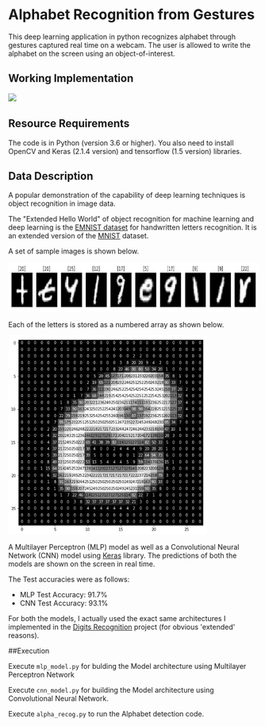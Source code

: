 # Alphabet Recognition from Gestures
This deep learning application in python recognizes alphabet through gestures captured real time on a webcam. The user is allowed to write the alphabet on the screen using an object-of-interest.

## Working Implementation
<img src="alphabet_detection.gif">

## Resource Requirements
The code is in Python (version 3.6 or higher). You also need to install OpenCV and Keras (2.1.4 version) and tensorflow (1.5 version) libraries.

## Data Description
A popular demonstration of the capability of deep learning techniques is object recognition in image data.

The "Extended Hello World" of object recognition for machine learning and deep learning is the [EMNIST dataset](https://www.kaggle.com/crawford/emnist) for handwritten letters recognition. It is an extended version of the [MNIST](https://en.wikipedia.org/wiki/MNIST_database) dataset.

A set of sample images is shown below.

<img src="images/emnist_sample.png" width=600 height=100/>

Each of the letters is stored as a numbered array as shown below.

<img src="images/emnist_single_sample.png" width=400 height=400/>

A Multilayer Perceptron (MLP) model as well as a Convolutional Neural Network (CNN) model using [Keras](https://keras.io/) library. The predictions of both the models are shown on the screen in real time.

The Test accuracies were as follows:

* MLP Test Accuracy: 91.7%
* CNN Test Accuracy: 93.1%

For both the models, I actually used the exact same architectures I implemented in the [Digits Recognition](https://github.com/akshaychandra111/Digits_Recognition_RealTime) project (for obvious 'extended' reasons).

##Execution

Execute ``` mlp_model.py ```  for bulding the Model architecture using Multilayer Perceptron Network

Execute ``` cnn_model.py ``` for building the Model architecture using Convolutional Neural Network.

Execute ``` alpha_recog.py ``` to run the Alphabet detection code.
